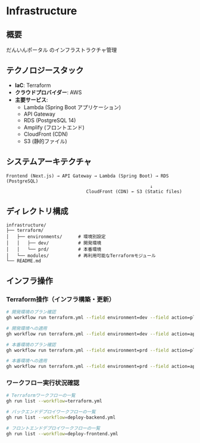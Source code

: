 # Infrastructure

## 概要

だんいんポータル のインフラストラクチャ管理

## テクノロジースタック

- **IaC**: Terraform
- **クラウドプロバイダー**: AWS
- **主要サービス**:
  - Lambda (Spring Boot アプリケーション)
  - API Gateway
  - RDS (PostgreSQL 14)
  - Amplify (フロントエンド)
  - CloudFront (CDN)
  - S3 (静的ファイル)

## システムアーキテクチャ

```
Frontend (Next.js) → API Gateway → Lambda (Spring Boot) → RDS (PostgreSQL)
                                                      ↓
                              CloudFront (CDN) ← S3 (Static files)
```

## ディレクトリ構成

```
infrastructure/
├── terraform/
│   ├── environments/      # 環境別設定
│   │   ├── dev/           # 開発環境
│   │   └── prd/           # 本番環境
│   └── modules/           # 再利用可能なTerraformモジュール
└── README.md
```

## インフラ操作

### Terraform操作（インフラ構築・更新）

```bash
# 開発環境のプラン確認
gh workflow run terraform.yml --field environment=dev --field action=plan

# 開発環境への適用
gh workflow run terraform.yml --field environment=dev --field action=apply

# 本番環境のプラン確認
gh workflow run terraform.yml --field environment=prd --field action=plan

# 本番環境への適用
gh workflow run terraform.yml --field environment=prd --field action=apply
```

### ワークフロー実行状況確認

```bash
# Terraformワークフローの一覧
gh run list --workflow=terraform.yml

# バックエンドデプロイワークフローの一覧
gh run list --workflow=deploy-backend.yml

# フロントエンドデプロイワークフローの一覧
gh run list --workflow=deploy-frontend.yml
```
